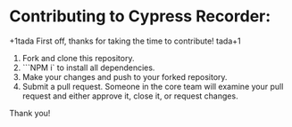 # Contributing to Cypress Recorder:
+1tada First off, thanks for taking the time to contribute! tada+1

1. Fork and clone this repository.
2. ```NPM i` to install all dependencies.
3. Make your changes and push to your forked repository.
4. Submit a pull request. Someone in the core team will examine your pull request and either approve it, close it, or request changes.

Thank you!
